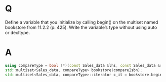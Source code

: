 # Q
Define a variable that you initialize by calling begin() on the multiset 
named bookstore from 11.2.2 (p. 425). Write the variable’s type 
without using auto or decltype.

# A
```c++
using compareType = bool (*)(const Sales_data &lhs, const Sales_data &rhs);
std::multiset<Sales_data, compareType> bookstore(compareIsbn);
std::multiset<Sales_data, compareType>::iterator c_it = bookstore.begin();
```